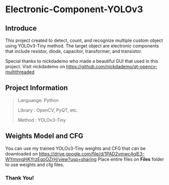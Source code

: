 # Electronic-Component-YOLOv3

## Introduce
This project created to detect, count, and recognize multiple custom object using YOLOv3-Tiny method.
The target object are electronic components that include resistor, diode, capacitor, transformer, and transistor.

Special thanks to nickdademo who made a beautiful GUI that used in this project. Visit nickdademo on https://github.com/nickdademo/qt-opencv-multithreaded

## Project Information
> Languange: Python
> 
> Library : OpenCV, PyQT, etc.
> 
> Method : YOLOv3-Tiny

## Weights Model and CFG
You can use my trained YOLOv3-Tiny weights and CFG that can be downloaded on https://drive.google.com/file/d/1PAD2vmwc4glE3-WYmvngHKYrzEgoOZrH/view?usp=sharing
Place entire files on **Files** folder to use weights and cfg files.

### Thank You!
